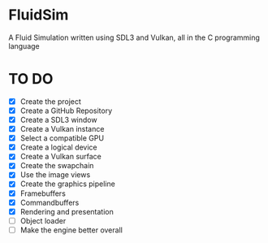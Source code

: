 # FluidSim
A Fluid Simulation written using SDL3 and Vulkan, all in the C programming language
# TO DO
- [X] Create the project
- [X] Create a GitHub Repository
- [X] Create a SDL3 window
- [X] Create a Vulkan instance
- [X] Select a compatible GPU
- [X] Create a logical device   
- [X] Create a Vulkan surface
- [X] Create the swapchain
- [X] Use the image views
- [X] Create the graphics pipeline
- [X] Framebuffers
- [X] Commandbuffers
- [X] Rendering and presentation
- [ ] Object loader
- [ ] Make the engine better overall
